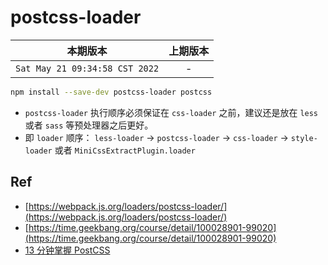 # postcss-loader

|本期版本|上期版本
|:---:|:---:
`Sat May 21 09:34:58 CST 2022` | -


```bash
npm install --save-dev postcss-loader postcss
```


* `postcss-loader` 执行顺序必须保证在 `css-loader` 之前，建议还是放在 `less` 或者 `sass` 等预处理器之后更好。
* 即 `loader` 顺序： `less-loader` -> `postcss-loader` -> `css-loader` -> `style-loader` 或者 `MiniCssExtractPlugin.loader`

## Ref

* [https://webpack.js.org/loaders/postcss-loader/](https://webpack.js.org/loaders/postcss-loader/)
* [https://time.geekbang.org/course/detail/100028901-99020](https://time.geekbang.org/course/detail/100028901-99020)
* [13 分钟掌握 PostCSS](https://www.bilibili.com/video/BV1Pd4y1S7Mp/)